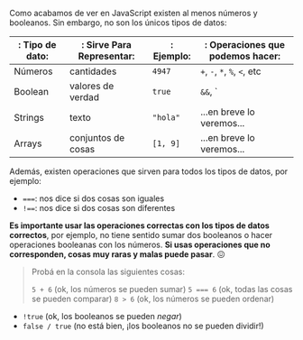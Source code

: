 Como acabamos de ver en JavaScript existen al menos números y booleanos. Sin embargo, no son los únicos tipos de datos: 

|: Tipo de dato:|: Sirve Para Representar:|: Ejemplo:|: Operaciones que podemos hacer:|
|---------------|-------------------------|----------|--------------------------------|
|Números        |cantidades               | `4947`   | `+`, `-`, `*`, `%`, `<`, etc |
|Boolean        |valores de verdad        | `true`   | `&&`, `||`, `!`                |
|Strings        |texto                    | `"hola"` | ...en breve lo veremos...      |
|Arrays         |conjuntos de cosas       | `[1, 9]` | ...en breve lo veremos...      |


Además, existen operaciones que sirven para todos los tipos de datos, por ejemplo:

* `===`: nos dice si dos cosas son iguales
* `!==`: nos dice si dos cosas son diferentes

**Es importante usar las operaciones correctas con los tipos de datos correctos**, por ejemplo, no tiene sentido sumar dos booleanos o hacer operaciones booleanas con los números. **Si usas operaciones que no corresponden, cosas muy raras y malas puede pasar**. :confounded:

> Probá en la consola las siguientes cosas: 
> 
> `5 + 6` (ok, los números se pueden sumar)
> `5 === 6` (ok, todas las cosas se pueden comparar)
> `8 > 6` (ok, los números se pueden ordenar)
* `!true` (ok, los booleanos se pueden _negar_)
* `false / true` (no está bien, ¡los booleanos no se pueden dividir!)

